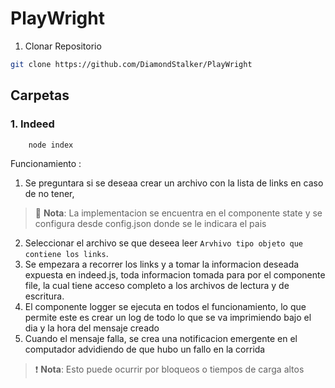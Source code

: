 # PlayWright

1. Clonar Repositorio
```bash
git clone https://github.com/DiamondStalker/PlayWright
```

## Carpetas

### 1. Indeed
```bash
    node index
```
    
Funcionamiento :
1. Se preguntara si se deseaa crear un archivo con la lista de links en caso de no tener, 

> :memo: **Nota**: La implementacion se encuentra en el componente state y se configura desde config.json donde se le indicara el pais

2. Seleccionar el archivo se que deseea leer `Arvhivo tipo objeto que contiene los links`.
3. Se empezara a recorrer los links y a tomar la informacion deseada expuesta en indeed.js, toda informacion tomada para por el componente file,
    la cual tiene acceso completo a los archivos de lectura y de escritura.
4. El componente logger se ejecuta en todos el funcionamiento, lo que permite este es crear un log de todo lo que se va imprimiendo bajo el dia y la hora del mensaje creado
5. Cuando el mensaje falla, se crea una notificacion emergente en el computador advidiendo de que hubo un fallo en la corrida 
> :exclamation: **Nota**: Esto puede ocurrir por bloqueos o tiempos de carga altos


